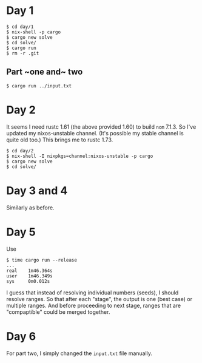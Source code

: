 # Day 1

```
$ cd day/1
$ nix-shell -p cargo
$ cargo new solve
$ cd solve/
$ cargo run
$ rm -r .git
```

## Part ~one and~ two

```
$ cargo run ../input.txt
```

# Day 2

It seems I need rustc 1.61 (the above provided 1.60) to build `nom` 7.1.3. So
I've updated my nixos-unstable channel. (It's possible my stable channel is
quite old too.) This brings me to rustc 1.73.

```
$ cd day/2
$ nix-shell -I nixpkgs=channel:nixos-unstable -p cargo
$ cargo new solve
$ cd solve/
```

# Day 3 and 4

Similarly as before.

# Day 5

Use

```
$ time cargo run --release
...
real    1m46.364s
user    1m46.349s
sys     0m0.012s
```

I guess that instead of resolving individual numbers (seeds), I should resolve
ranges. So that after each "stage", the output is one (best case) or multiple
ranges. And before proceeding to next stage, ranges that are "compaptible"
could be merged together.

# Day 6

For part two, I simply changed the `input.txt` file manually.

